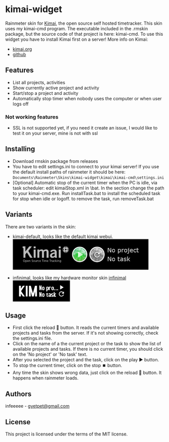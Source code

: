 # kimai-widget

Rainmeter skin for [Kimai](http://www.kimai.org/), the open source self hosted timetracker.
This skin uses my kimai-cmd program. The executable included in the .rmskin package, but the source code of that project is here: kimai-cmd.
To use this widget you have to install Kimai first on a server!
More info on Kimai:
* [kimai.org](http://www.kimai.org/)
* [github](https://github.com/kimai/kimai)

## Features

* List all projects, activities
* Show currently active project and activity
* Start/stop a project and activity
* Automatically stop timer when nobody uses the computer or when user logs off

### Not working features

* SSL is not supported yet, if you need it create an issue, I would like to test it on your server, mine is not with ssl

## Installing

* Download rmskin package from releases
* You have to edit settings.ini to connect to your kimai server! If you use the default install paths of rainmeter it should be here: `Documents\Rainmeter\Skins\kimai-widget\kimai\kimai-cmd\settings.ini`
* [Optional] Automatic stop of the current timer when the PC is idle, via task scheduler: edit kimaiStop.xml in \bat. In the <exec> section change the path to your kimai-cmd.exe. Run installTask.bat to install the scheduled task for stop when idle or logoff. to remove the task, run removeTask.bat


## Variants

There are two variants in the skin: 
* kimai-default, looks like the default kimai webui.
![kimai-default](@Resources/Screenshots/kimai-default.png?raw=true "kimai-default")

* infinimal, looks like my hardware monitor skin [infinimal](https://github.com/infeeeee/infinimal)
![infinimal](@Resources/Screenshots/infinimal.png?raw=true "infinimal")

## Usage

* First click the reload 🔄 button. It reads the current timers and available projects and tasks from the server. If it's not showing correctly, check the settings.ini file. 
* Click on the name of a the current project or the task to show the list of available projects and tasks. If there is no current timer, you should click on the 'No project' or 'No task' text. 
* After you selected the project and the task, click on the play ▶️ button.
* To stop the current timer, click on the stop ⏹️ button. 
* Any time the skin shows wrong data, just click on the reload 🔄 button. It happens when rainmeter loads.

## Authors

infeeeee - gyetpet@gmail.com

## License

This project is licensed under the terms of the MIT license.